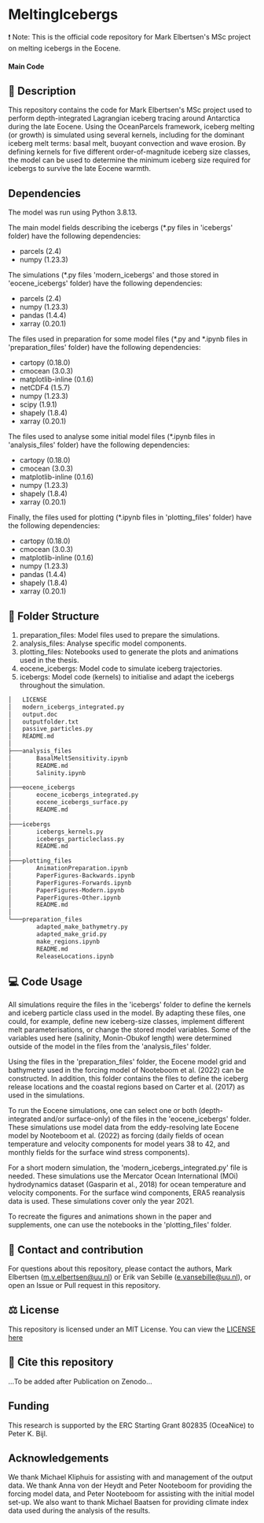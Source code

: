 # MeltingIcebergs
❗ Note: This is the official code repository for Mark Elbertsen's MSc project on melting icebergs in the Eocene.

#### Main Code
## :page_with_curl: Description
This repository contains the code for Mark Elbertsen's MSc project used to perform depth-integrated Lagrangian iceberg tracing around Antarctica during the late Eocene. Using the OceanParcels framework, iceberg melting (or growth) is simulated using several kernels, including for the dominant iceberg melt terms: basal melt, buoyant convection and wave erosion. By defining kernels for five different order-of-magnitude iceberg size classes, the model can be used to determine the minimum iceberg size required for icebergs to survive the late Eocene warmth.

## Dependencies
The model was run using Python 3.8.13.

The main model fields describing the icebergs (*.py files in 'icebergs' folder) have the following dependencies:
* parcels (2.4)
* numpy (1.23.3)

The simulations (*.py files 'modern_icebergs' and those stored in 'eocene_icebergs' folder) have the following dependencies:
* parcels (2.4)
* numpy (1.23.3)
* pandas (1.4.4)
* xarray (0.20.1)

The files used in preparation for some model files (*.py and *.ipynb files in 'preparation_files' folder) have the following dependencies:
* cartopy (0.18.0)
* cmocean (3.0.3)
* matplotlib-inline (0.1.6)
* netCDF4 (1.5.7)
* numpy (1.23.3)
* scipy (1.9.1)
* shapely (1.8.4)
* xarray (0.20.1)

The files used to analyse some initial model files (*.ipynb files in 'analysis_files' folder) have the following dependencies:
* cartopy (0.18.0)
* cmocean (3.0.3)
* matplotlib-inline (0.1.6)
* numpy (1.23.3)
* shapely (1.8.4)
* xarray (0.20.1)

Finally, the files used for plotting (*.ipynb files in 'plotting_files' folder) have the following dependencies:
* cartopy (0.18.0)
* cmocean (3.0.3)
* matplotlib-inline (0.1.6)
* numpy (1.23.3)
* pandas (1.4.4)
* shapely (1.8.4)
* xarray (0.20.1)


## :file_folder: Folder Structure
1) preparation_files: Model files used to prepare the simulations.
2) analysis_files: Analyse specific model components.
3) plotting_files: Notebooks used to generate the plots and animations used in the thesis.
4) eocene_icebergs: Model code to simulate iceberg trajectories.
5) icebergs: Model code (kernels) to initialise and adapt the icebergs throughout the simulation.

```bash
│   LICENSE
│   modern_icebergs_integrated.py
│   output.doc
│   outputfolder.txt
│   passive_particles.py
│   README.md
│
├───analysis_files
│       BasalMeltSensitivity.ipynb
│       README.md
│       Salinity.ipynb
│
├───eocene_icebergs
│       eocene_icebergs_integrated.py
│       eocene_icebergs_surface.py
│       README.md
│
├───icebergs
│       icebergs_kernels.py
│       icebergs_particleclass.py
│       README.md
│
├───plotting_files
│       AnimationPreparation.ipynb
│       PaperFigures-Backwards.ipynb
│       PaperFigures-Forwards.ipynb
│       PaperFigures-Modern.ipynb
│       PaperFigures-Other.ipynb
│       README.md
│
└───preparation_files
        adapted_make_bathymetry.py
        adapted_make_grid.py
        make_regions.ipynb
        README.md
        ReleaseLocations.ipynb
```

## :computer: Code Usage
All simulations require the files in the 'icebergs' folder to define the kernels and iceberg particle class used in the model. By adapting these files, one could, for example, define new iceberg-size classes, implement different melt parameterisations, or change the stored model variables. Some of the variables used here (salinity, Monin-Obukof length) were determined outside of the model in the files from the 'analysis_files' folder.

Using the files in the 'preparation_files' folder, the Eocene model grid and bathymetry used in the forcing model of Nooteboom et al. (2022) can be constructed. In addition, this folder contains the files to define the iceberg release locations and the coastal regions based on Carter et al. (2017) as used in the simulations.

To run the Eocene simulations, one can select one or both (depth-integrated and/or surface-only) of the files in the 'eocene_icebergs' folder. These simulations use model data from the eddy-resolving late Eocene model by Nooteboom et al. (2022) as forcing (daily fields of ocean temperature and velocity components for model years 38 to 42, and monthly fields for the surface wind stress components).

For a short modern simulation, the 'modern_icebergs_integrated.py' file is needed. These simulations use the Mercator Ocean International (MOi) hydrodynamics dataset (Gasparin et al., 2018) for ocean temperature and velocity components. For the surface wind components, ERA5 reanalysis data is used. These simulations cover only the year 2021.

To recreate the figures and animations shown in the paper and supplements, one can use the notebooks in the 'plotting_files' folder.


## :envelope_with_arrow: Contact and contribution
For questions about this repository, please contact the authors, Mark Elbertsen (m.v.elbertsen@uu.nl) or Erik van Sebille (e.vansebille@uu.nl), or open an Issue or Pull request in this repository.

## :balance_scale: License
This repository is licensed under an MIT License. You can view the [LICENSE here](https://github.com/AristotleKandylas/MeltingIcebergs_rev/blob/main/LICENSE)

## :bookmark: Cite this repository
...To be added after Publication on Zenodo...

## Funding
This research is supported by the ERC Starting Grant 802835 (OceaNice) to Peter K. Bijl.

## Acknowledgements
We thank Michael Kliphuis for assisting with and management of the output data. We thank Anna von der Heydt and Peter Nooteboom for providing the forcing model data, and Peter Nooteboom for assisting with the initial model set-up. We also want to thank Michael Baatsen for providing climate index data used during the analysis of the results.

